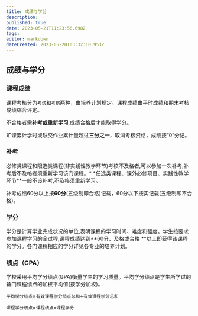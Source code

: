 ```yaml
---
title: 成绩与学分
description: 
published: true
date: 2023-05-21T11:23:56.698Z
tags: 
editor: markdown
dateCreated: 2023-05-20T03:32:10.953Z
---
```


## 成绩与学分

### 课程成绩

课程考核分为`考试`和`考察`两种，由培养计划规定。课程成绩由平时成绩和期末考核成绩综合评定。

不合格者需**补考或重新学习**,成绩合格后才能取得学分。

旷课累计学时或缺交作业累计量超过**三分之一**，取消考核资格，成绩按“0”分记。

### 补考

必修类课程和限选类课程(非实践性教学环节)考核不及格者,可以参加一次补考,补考后不及格者须重新学习该门课程。*
*任选类课程、课外必修项目、实践性教学环节**一般不设补考,不及格须重新学习。

补考成绩60分以上按**60分**(五级制即合格)记载，60分以下按实记载(五级制即不合格)。

### 学分

学分是计算学业完成状况的单位,表明课程的学习时间、难度和强度。学生按要求参加课程学习的全过程,课程成绩达到**60分、及格或合格
**以上即获得该课程的学分。各门课程相应的学分详见各专业的培养计划。

### 绩点（GPA）

学校采用平均学分绩点(GPA)衡量学生的学习质量。平均学分绩点是学生所学过的备门课程绩点的加权平均值(按学分加权)。

`平均学分绩点`=`有效课程学分绩点总和`÷`有效课程学分总和`

`课程学分绩点`=`课程绩点`x`课程学分`